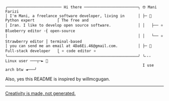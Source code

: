 ```
╭──────────────────────── Hi there ────────────────────────╮ 🤓 Mani Farizi
│ I'm Mani, a freelance software developer, living in      │ ├─ 🐍 Python expert          ⎧ The free and 
│ Iran. I like to develop open source software.            │ │   ├── ⭐ Blueberry editor ·⎨ open-source
│                                                          │ │   └── ⭐ Strawberry editor ⎪ terminal-based
│ you can send me an email at 4Da6Ei.46@gmail.com.         │ ├─ 🔧 Full-stack developer   ⎩ ⭐ code editor ⭐
╰──────────────────────────────────────────────────────────╯ ╰╴╴╴ Linux user ───┬─► 🐧
                                                             I use arch btw ◄───╯
```
Also, yes this README is inspired by willmcgugan.

---
[Creativity is made, not generated.](https://procreate.com/ai)
